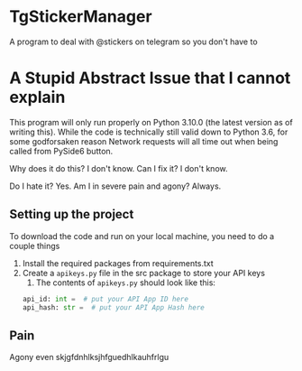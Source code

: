 # TgStickerManager
A program to deal with @stickers on telegram so you don't have to

# A Stupid Abstract Issue that I cannot explain
This program will only run properly on Python 3.10.0 (the latest version as of writing this).
While the code is technically still valid down to Python 3.6, for some godforsaken reason
Network requests will all time out when being called from PySide6 button. 

Why does it do this? I don't know.
Can I fix it? I don't know.

Do I hate it? Yes. 
Am I in severe pain and agony? Always.

## Setting up the project
To download the code and run on your local machine, you need to do a couple things
1. Install the required packages from requirements.txt
2. Create a `apikeys.py` file in the src package to store your API keys
   1. The contents of `apikeys.py` should look like this:
   ```py
   api_id: int =  # put your API App ID here
   api_hash: str =  # put your API App Hash here 
   
## Pain
Agony even skjgfdnhlksjhfguedhlkauhfrlgu
